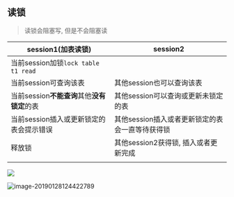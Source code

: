 ## 读锁

> 读锁会阻塞写, 但是不会阻塞读

| session1(加表读锁)                          | session2                                        |
| ------------------------------------------- | ----------------------------------------------- |
| 当前session加锁`lock table t1 read`         |                                                 |
| 当前session可查询该表                       | 其他session也可以查询该表                       |
| 当前session**不能查询**其他**没有锁定**的表 | 其他session可以查询或更新未锁定的表             |
| 当前session插入或更新锁定的表会提示错误     | 其他session插入或者更新锁定的表会一直等待获得锁 |
| 释放锁                                      | 其他session2获得锁, 插入或者更新完成            |
|                                             |                                                 |

![](https://ws1.sinaimg.cn/large/006tNc79ly1fzm13vn4u6j30ks0h6gmp.jpg)



![image-20190128124422789](https://ws4.sinaimg.cn/large/006tNc79ly1fzm77v2t2lj30sl0dwn0m.jpg)